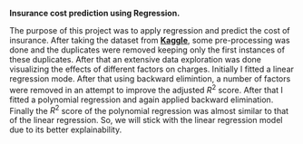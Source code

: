 **Insurance cost prediction using Regression.**

The purpose of this project was to apply regression and predict the cost of insurance.
After taking the dataset from **<a href = 'https://www.kaggle.com/datasets/teertha/ushealthinsurancedataset' target = 'blank'>Kaggle</a>**, some pre-processing was done and the duplicates were removed keeping only the first instances of these duplicates.
After that an extensive data exploration was done visualizing the effects of different factors on charges.
Initially I fitted a linear regression mode. After that using backward elimintion, a number of factors were removed in an attempt to improve the adjusted $R^2$ score. After that I fitted a polynomial regression and again applied backward elimination.
Finally the $R^2$ score of the polynomial regression was almost similar to that of the linear regression. So, we will stick with the linear regression model due to its better explainability.
